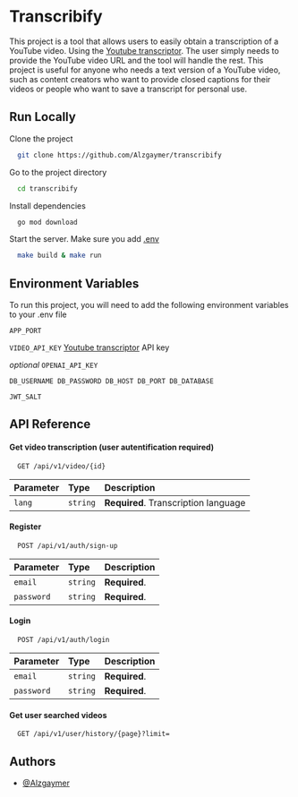 
# Transcribify

This project is a tool that allows users to easily obtain a transcription of a YouTube video. Using the [Youtube transcriptor](https://rapidapi.com/benrhzala90/api/youtube-transcriptor). The user simply needs to provide the YouTube video URL and the tool will handle the rest. This project is useful for anyone who needs a text version of a YouTube video, such as content creators who want to provide closed captions for their videos or people who want to save a transcript for personal use.


## Run Locally

Clone the project

```bash
  git clone https://github.com/Alzgaymer/transcribify
```

Go to the project directory

```bash
  cd transcribify
```

Install dependencies

```bash
  go mod download
```

Start the server. Make sure you add [.env](https://github.com/Alzgaymer/transcribify#environment-variables)


```bash
  make build & make run 
```
## Environment Variables

To run this project, you will need to add the following environment variables to your .env file

`APP_PORT`

`VIDEO_API_KEY` [Youtube transcriptor](https://rapidapi.com/benrhzala90/api/youtube-transcriptor) API key

*optional* `OPENAI_API_KEY`

`DB_USERNAME
DB_PASSWORD
DB_HOST
DB_PORT
DB_DATABASE`

`JWT_SALT`
## API Reference

#### Get video transcription (user autentification required)

```http
  GET /api/v1/video/{id}
```

| Parameter | Type     | Description                |
| :-------- | :------- | :------------------------- |
| `lang` | `string` | **Required**. Transcription language |


#### Register

```http
  POST /api/v1/auth/sign-up
```

| Parameter | Type     | Description                |
| :-------- | :------- | :------------------------- |
| `email` | `string` | **Required**.  |
| `password` | `string` | **Required**.  |


#### Login

```http
  POST /api/v1/auth/login
```

| Parameter | Type     | Description                |
| :-------- | :------- | :------------------------- |
| `email` | `string` | **Required**.  |
| `password` | `string` | **Required**.  |


#### Get user searched videos

```http
  GET /api/v1/user/history/{page}?limit=
```




## Authors

- [@Alzgaymer](https://www.github.com/Alzgaymer)

